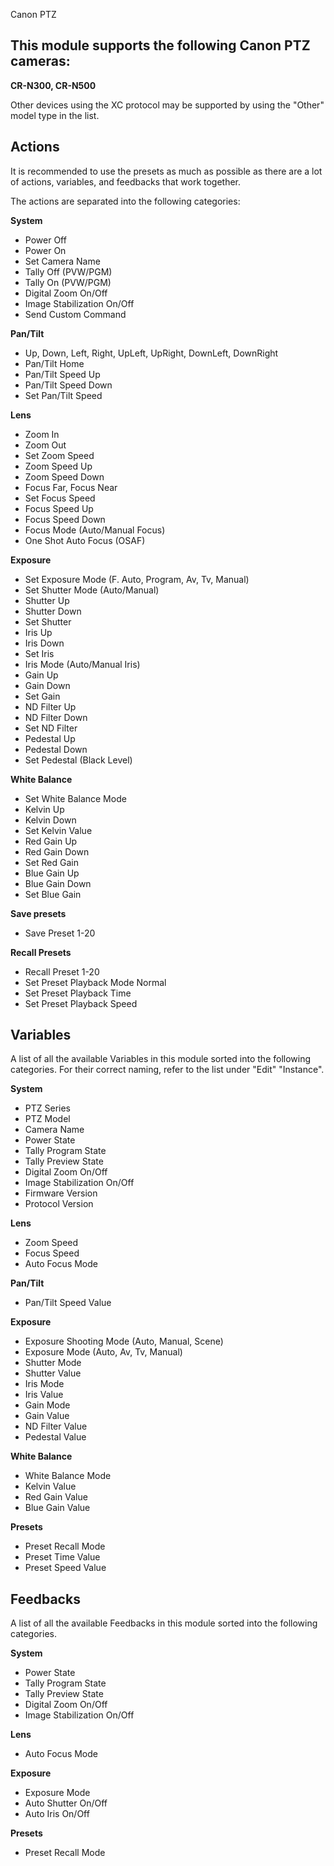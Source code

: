 Canon PTZ

## This module supports the following Canon PTZ cameras:

**CR-N300, CR-N500**

Other devices using the XC protocol may be supported by using the "Other" model type in the list.

## Actions

It is recommended to use the presets as much as possible as there are a lot of actions, variables, and feedbacks that work together.

The actions are separated into the following categories:

**System**

- Power Off
- Power On
- Set Camera Name
- Tally Off (PVW/PGM)
- Tally On (PVW/PGM)
- Digital Zoom On/Off
- Image Stabilization On/Off
- Send Custom Command

**Pan/Tilt**

- Up, Down, Left, Right, UpLeft, UpRight, DownLeft, DownRight
- Pan/Tilt Home
- Pan/Tilt Speed Up
- Pan/Tilt Speed Down
- Set Pan/Tilt Speed

**Lens**

- Zoom In
- Zoom Out
- Set Zoom Speed
- Zoom Speed Up
- Zoom Speed Down
- Focus Far, Focus Near
- Set Focus Speed
- Focus Speed Up
- Focus Speed Down
- Focus Mode (Auto/Manual Focus)
- One Shot Auto Focus (OSAF)

**Exposure**

- Set Exposure Mode (F. Auto, Program, Av, Tv, Manual)
- Set Shutter Mode (Auto/Manual)
- Shutter Up
- Shutter Down
- Set Shutter
- Iris Up
- Iris Down
- Set Iris
- Iris Mode (Auto/Manual Iris)
- Gain Up
- Gain Down
- Set Gain
- ND Filter Up
- ND Filter Down
- Set ND Filter
- Pedestal Up
- Pedestal Down
- Set Pedestal (Black Level)

**White Balance**

- Set White Balance Mode
- Kelvin Up
- Kelvin Down
- Set Kelvin Value
- Red Gain Up
- Red Gain Down
- Set Red Gain
- Blue Gain Up
- Blue Gain Down
- Set Blue Gain

**Save presets**

- Save Preset 1-20

**Recall Presets**

- Recall Preset 1-20
- Set Preset Playback Mode Normal
- Set Preset Playback Time
- Set Preset Playback Speed

## Variables

A list of all the available Variables in this module sorted into the following categories. For their correct naming, refer to the list under "Edit" "Instance".

**System**

- PTZ Series
- PTZ Model
- Camera Name
- Power State
- Tally Program State
- Tally Preview State
- Digital Zoom On/Off
- Image Stabilization On/Off
- Firmware Version
- Protocol Version

**Lens**

- Zoom Speed
- Focus Speed
- Auto Focus Mode

**Pan/Tilt**

- Pan/Tilt Speed Value

**Exposure**

- Exposure Shooting Mode (Auto, Manual, Scene)
- Exposure Mode (Auto, Av, Tv, Manual)
- Shutter Mode
- Shutter Value
- Iris Mode
- Iris Value
- Gain Mode
- Gain Value
- ND Filter Value
- Pedestal Value

**White Balance**

- White Balance Mode
- Kelvin Value
- Red Gain Value
- Blue Gain Value

**Presets**

- Preset Recall Mode
- Preset Time Value
- Preset Speed Value

## Feedbacks

A list of all the available Feedbacks in this module sorted into the following categories.

**System**

- Power State
- Tally Program State
- Tally Preview State
- Digital Zoom On/Off
- Image Stabilization On/Off

**Lens**

- Auto Focus Mode

**Exposure**

- Exposure Mode
- Auto Shutter On/Off
- Auto Iris On/Off

**Presets**

- Preset Recall Mode